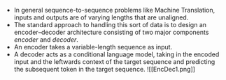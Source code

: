 - In general sequence-to-sequence problems like Machine Translation, inputs and outputs are of varying lengths that are unaligned.
- The standard approach to handling this sort of data is to design an encoder–decoder architecture consisting of two major components *encoder* and *decoder*.
- An encoder takes a variable-length sequence as input.
- A decoder acts as a conditional language model, taking in the encoded input and the leftwards context of the target sequence and predicting the subsequent token in the target sequence.
 ![[EncDec1.png]]